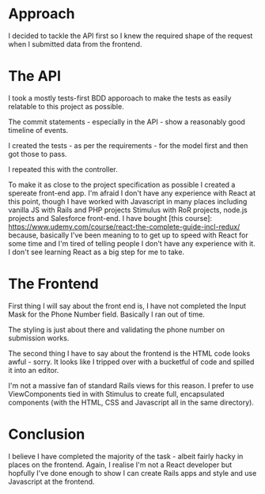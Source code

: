 # Approach
I decided to tackle the API first so I knew the required shape of the request when I submitted data from the frontend.

# The API
I took a mostly tests-first BDD apporoach to make the tests as easily relatable to this project as possible.

The commit statements - especially in the API - show a reasonably good timeline of events.

I created the tests - as per the requirements - for the model first and then got those to pass.

I repeated this with the controller.


To make it as close to the project specification as possible I created a spereate front-end app. I'm afraid I don't have any experience with React at this point, though I have worked with Javascript in many places including vanilla JS with Rails and PHP projects Stimulus with RoR projects, node.js projects and Salesforce front-end. I have bought [this course]: https://www.udemy.com/course/react-the-complete-guide-incl-redux/ because, basically I've been meaning to to get up to speed with React for some time and I'm tired of telling people I don't have any experience with it. I don't see learning React as a big step for me to take.

# The Frontend
First thing I will say about the front end is, I have not completed the Input Mask for the Phone Number field. Basically I ran out of time.

The styling is just about there and validating the phone number on submission works.

The second thing I have to say about the frontend is the HTML code looks awful - sorry. It looks like I tripped over with a bucketful of code and spilled it into an editor.

I'm not a massive fan of standard Rails views for this reason. I prefer to use ViewComponents tied in with Stimulus to create full, encapsulated components (with the HTML, CSS and Javascript all in the same directory).

# Conclusion
I believe I have completed the majority of the task - albeit fairly hacky in places on the frontend. Again, I realise I'm not a React developer but hopfully I've done enough to show I can create Rails apps and style and use Javascript at the frontend.


